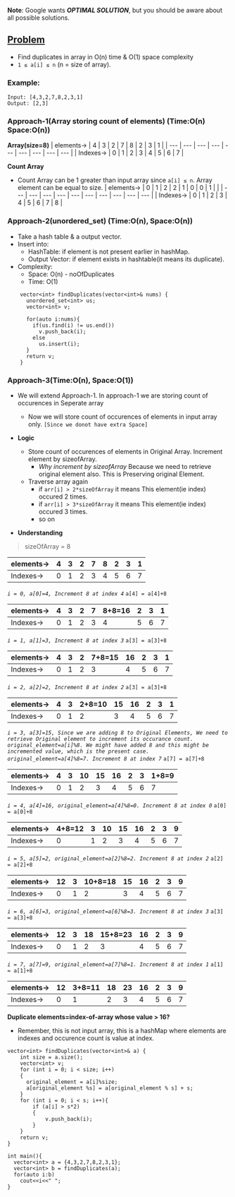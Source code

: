 **Note**: Google wants ***OPTIMAL SOLUTION***, but you should be aware about all possible solutions.

## [Problem](https://leetcode.com/explore/featured/card/august-leetcoding-challenge/549/week-1-august-1st-august-7th/3414/)
- Find duplicates in array in O(n) time & O(1) space complexity
- `1 ≤ a[i] ≤ n` (n = size of array).


### Example:
```
Input: [4,3,2,7,8,2,3,1]
Output: [2,3]
```

### Approach-1(Array storing count of elements) (Time:O(n) Space:O(n))

**Array(size=8)**
| elements-> | 4 | 3 | 2 | 7 | 8 | 2 | 3 | 1 |
| --- | --- | --- | --- | --- | --- | --- | --- | --- |
| Indexes-> | 0 | 1 | 2 | 3 | 4 | 5 | 6 | 7 |

**Count Array**
- Count Array can be 1 greater than input array since `a[i] ≤ n`. Array element can be equal to size.
| elements-> | 0 | 1 | 2 | 2 | 1 | 0 | 0 | 1 | |
| --- | --- | --- | --- | --- | --- | --- | --- | --- | --- |
| Indexes-> | 0 | 1 | 2 | 3 | 4 | 5 | 6 | 7 | 8 |


### Approach-2(unordered_set) (Time:O(n), Space:O(n))
- Take a hash table & a output vector.
- Insert into:
  - HashTable: if element is not present earlier in hashMap.
  - Output Vector: if element exists in hashtable(it means its duplicate).
- Complexity:
  - Space: O(n) - noOfDuplicates
  - Time: O(1)
  
```
    vector<int> findDuplicates(vector<int>& nums) {
      unordered_set<int> us;
      vector<int> v;

      for(auto i:nums){
        if(us.find(i) != us.end())
          v.push_back(i);
        else
          us.insert(i);
      }
      return v;
    }
```

### Approach-3(Time:O(n), Space:O(1))
- We will extend Approach-1. In approach-1 we are storing count of occurences in Seperate array
  - Now we will store count of occurences of elements in input array only. `[Since we donot have extra Space]`
- **Logic**  
  - Store count of occurences of elements in Original Array. Increment element by sizeofArray.
    - *Why increment by sizeofArray* Because we need to retrieve original element also. This is Preserving original Element.
  - Traverse array again
    - if `arr[i] > 2*sizeOfArray` it means This element(ie index) occured 2 times.
    - if `arr[i] > 3*sizeOfArray` it means This element(ie index) occured 3 times.
    - so on

- **Understanding**
> sizeOfArray = 8

| elements-> | 4 | 3 | 2 | 7 | 8 | 2 | 3 | 1 |
| --- | --- | --- | --- | --- | --- | --- | --- | --- |
| Indexes-> | 0 | 1 | 2 | 3 | 4 | 5 | 6 | 7 |

*`i = 0, a[0]=4, Increment 8 at index 4`*
`a[4] = a[4]+8`

| elements-> | 4 | 3 | 2 | 7 | 8+8=16 | 2 | 3 | 1 |
| --- | --- | --- | --- | --- | --- | --- | --- | --- |
| Indexes-> | 0 | 1 | 2 | 3 | 4 | 5 | 6 | 7 |

*`i = 1, a[1]=3, Increment 8 at index 3`*
`a[3] = a[3]+8`

| elements-> | 4 | 3 | 2 | 7+8=15 | 16 | 2 | 3 | 1 |
| --- | --- | --- | --- | --- | --- | --- | --- | --- |
| Indexes-> | 0 | 1 | 2 | 3 | 4 | 5 | 6 | 7 |

*`i = 2, a[2]=2, Increment 8 at index 2`*
`a[3] = a[3]+8`

| elements-> | 4 | 3 | 2+8=10 | 15 | 16 | 2 | 3 | 1 |
| --- | --- | --- | --- | --- | --- | --- | --- | --- |
| Indexes-> | 0 | 1 | 2 | 3 | 4 | 5 | 6 | 7 |

*`i = 3, a[3]=15, Since we are adding 8 to Original Elements, We need to retrieve Original element to increment its occurance count. original_element=a[i]%8. We might have added 8 and this might be incremented value, which is the present case. original_element=a[4]%8=7. Increment 8 at index 7`*
`a[7] = a[7]+8`

| elements-> | 4 | 3 | 10 | 15 | 16 | 2 | 3 | 1+8=9 |
| --- | --- | --- | --- | --- | --- | --- | --- | --- |
| Indexes-> | 0 | 1 | 2 | 3 | 4 | 5 | 6 | 7 |

*`i = 4, a[4]=16, original_element=a[4]%8=0. Increment 8 at index 0`*
`a[0] = a[0]+8`

| elements-> | 4+8=12 | 3 | 10 | 15 | 16 | 2 | 3 | 9 |
| --- | --- | --- | --- | --- | --- | --- | --- | --- |
| Indexes-> | 0 | 1 | 2 | 3 | 4 | 5 | 6 | 7 |

*`i = 5, a[5]=2, original_element=a[2]%8=2. Increment 8 at index 2`*
`a[2] = a[2]+8`

| elements-> | 12 | 3 | 10+8=18 | 15 | 16 | 2 | 3 | 9 |
| --- | --- | --- | --- | --- | --- | --- | --- | --- |
| Indexes-> | 0 | 1 | 2 | 3 | 4 | 5 | 6 | 7 |

*`i = 6, a[6]=3, original_element=a[6]%8=3. Increment 8 at index 3`*
`a[3] = a[3]+8`

| elements-> | 12 | 3 | 18 | 15+8=23 | 16 | 2 | 3 | 9 |
| --- | --- | --- | --- | --- | --- | --- | --- | --- |
| Indexes-> | 0 | 1 | 2 | 3 | 4 | 5 | 6 | 7 |

*`i = 7, a[7]=9, original_element=a[7]%8=1. Increment 8 at index 1`*
`a[1] = a[1]+8`

| elements-> | 12 | 3+8=11 | 18 | 23 | 16 | 2 | 3 | 9 |
| --- | --- | --- | --- | --- | --- | --- | --- | --- |
| Indexes-> | 0 | 1 | 2 | 3 | 4 | 5 | 6 | 7 |

**Duplicate elements=index-of-array whose value > 16?**
- Remember, this is not input array, this is a hashMap where elements are indexes and occurence count is value at index.

```
vector<int> findDuplicates(vector<int>& a) {
    int size = a.size();
    vector<int> v;
    for (int i = 0; i < size; i++)
    {
      original_element = a[i]%size;
      a[original_element %s] = a[original_element % s] + s;
    }
    for (int i = 0; i < s; i++){
        if (a[i] > s*2)
        {
            v.push_back(i);
        }
    }
    return v;
}

int main(){
  vector<int> a = {4,3,2,7,8,2,3,1};
  vector<int> b = findDuplicates(a);
  for(auto i:b)
    cout<<i<<" ";
}  
```

